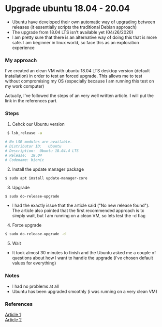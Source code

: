 # Upgrade ubuntu 18.04 - 20.04

- Ubuntu have developed their own automatic way of upgrading between releases (it essentially scripts the traditional Debian approach)
- The upgrade from 18.04 LTS isn't available yet (04/26/2020)
- I am pretty sure that there is an alternative way of doing this that is more safe. I am beginner in linux world, so face this as an exploration experience

### My approach

I've created an clean VM with ubuntu 18.04 LTS desktop version (default installation) in order to test an forced upgrade. This allows me to test without compromising my OS (especially because I am running this test on my work computer)

Actually, I've followed the steps of an very well written article. I will put the link in the references part.

### Steps

1. Cehck our Ubuntu version

```bash
 $ lsb_release -a
 
# No LSB modules are available.
# Distributor ID:	Ubuntu
# Description:	Ubuntu 18.04.4 LTS
# Release:	18.04
# Codename:	bionic
``` 

2. Install the update manager package

```bash
$ sudo apt install update-manager-core
```

3. Upgrade

```bash
$ sudo do-release-upgrade
```
- I had the exactly issue that  the article said ("No new release found"). The article also pointed that the first recommended approach is to simply wait, but I am running on a clean VM, so lets test the -d flag

4. Force upgrade

```bash
$ sudo do-release-upgrade -d
```
5. Wait

- It took almost 30 minutes to finish and the Ubuntu asked me a couple of questions about how I want to handle the upgrade (i've chosen  default values for everything)

### Notes

- I had no problems at all 
- Ubuntu has been upgraded smoothly (i was running on a very clean VM)

### References
[Article 1](https://linuxconfig.org/how-to-upgrade-ubuntu-to-20-04-lts-focal-fossa) <br/>
[Article 2](https://www.cyberciti.biz/faq/upgrade-ubuntu-18-04-to-20-04-lts-using-command-line/)
